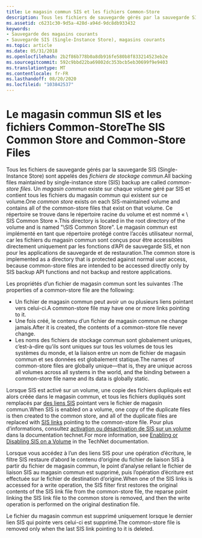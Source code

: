 ```yaml
---
title: Le magasin commun SIS et les fichiers Common-Store
description: Tous les fichiers de sauvegarde gérés par la sauvegarde SIS (Single-Instance Store) sont appelés des fichiers de stockage commun.
ms.assetid: c6231c30-9d5a-428d-a94d-9dc8db933432
keywords:
- Sauvegarde des magasins courants
- Sauvegarde SIS (Single-Instance Store), magasins courants
ms.topic: article
ms.date: 05/31/2018
ms.openlocfilehash: 2b2f86b778b0a8db916fe580b8f833214523eb2e
ms.sourcegitcommit: 592c9bbd22ba69802dc353bcb5eb30699f9e9403
ms.translationtype: MT
ms.contentlocale: fr-FR
ms.lasthandoff: 08/20/2020
ms.locfileid: "103842537"
---
```

# <a name="the-sis-common-store-and-common-store-files"></a><span data-ttu-id="33485-105">Le magasin commun SIS et les fichiers Common-Store</span><span class="sxs-lookup"><span data-stu-id="33485-105">The SIS Common Store and Common-Store Files</span></span>

<span data-ttu-id="33485-106">Tous les fichiers de sauvegarde gérés par la sauvegarde SIS (Single-Instance Store) sont appelés des *fichiers de stockage commun*.</span><span class="sxs-lookup"><span data-stu-id="33485-106">All backing files maintained by single-instance store (SIS) backup are called *common-store files*.</span></span> <span data-ttu-id="33485-107">Un *magasin commun* existe sur chaque volume géré par SIS et contient tous les fichiers du magasin commun qui existent sur ce volume.</span><span class="sxs-lookup"><span data-stu-id="33485-107">One *common store* exists on each SIS-maintained volume and contains all of the common-store files that exist on that volume.</span></span> <span data-ttu-id="33485-108">Ce répertoire se trouve dans le répertoire racine du volume et est nommé « \\ SIS Common Store ».</span><span class="sxs-lookup"><span data-stu-id="33485-108">This directory is located in the root directory of the volume and is named "\\SIS Common Store".</span></span> <span data-ttu-id="33485-109">Le magasin commun est implémenté en tant que répertoire protégé contre l’accès utilisateur normal, car les fichiers du magasin commun sont conçus pour être accessibles directement uniquement par les fonctions d’API de sauvegarde SIS, et non pour les applications de sauvegarde et de restauration.</span><span class="sxs-lookup"><span data-stu-id="33485-109">The common store is implemented as a directory that is protected against normal user access, because common-store files are intended to be accessed directly only by SIS backup API functions and not backup and restore applications.</span></span>

<span data-ttu-id="33485-110">Les propriétés d’un fichier de magasin commun sont les suivantes :</span><span class="sxs-lookup"><span data-stu-id="33485-110">The properties of a common-store file are the following:</span></span>

-   <span data-ttu-id="33485-111">Un fichier de magasin commun peut avoir un ou plusieurs liens pointant vers celui-ci.</span><span class="sxs-lookup"><span data-stu-id="33485-111">A common-store file may have one or more links pointing to it.</span></span>
-   <span data-ttu-id="33485-112">Une fois créé, le contenu d’un fichier de magasin commun ne change jamais.</span><span class="sxs-lookup"><span data-stu-id="33485-112">After it is created, the contents of a common-store file never change.</span></span>
-   <span data-ttu-id="33485-113">Les noms des fichiers de stockage commun sont globalement uniques, c’est-à-dire qu’ils sont uniques sur tous les volumes de tous les systèmes du monde, et la liaison entre un nom de fichier de magasin commun et ses données est globalement statique.</span><span class="sxs-lookup"><span data-stu-id="33485-113">The names of common-store files are globally unique—that is, they are unique across all volumes across all systems in the world, and the binding between a common-store file name and its data is globally static.</span></span>

<span data-ttu-id="33485-114">Lorsque SIS est activé sur un volume, une copie des fichiers dupliqués est alors créée dans le magasin commun, et tous les fichiers dupliqués sont remplacés par [des liens SIS](sis-links-and-reparse-points.md) pointant vers le fichier de magasin commun.</span><span class="sxs-lookup"><span data-stu-id="33485-114">When SIS is enabled on a volume, one copy of the duplicate files is then created to the common store, and all of the duplicate files are replaced with [SIS links](sis-links-and-reparse-points.md) pointing to the common-store file.</span></span> <span data-ttu-id="33485-115">Pour plus d’informations, consultez [activation ou désactivation de SIS sur un volume](/previous-versions/windows/it-pro/windows-server-storage-solutions/dd573313(v=ws.10)) dans la documentation technet.</span><span class="sxs-lookup"><span data-stu-id="33485-115">For more information, see [Enabling or Disabling SIS on a Volume](/previous-versions/windows/it-pro/windows-server-storage-solutions/dd573313(v=ws.10)) in the TechNet documentation.</span></span>

<span data-ttu-id="33485-116">Lorsque vous accédez à l’un des liens SIS pour une opération d’écriture, le filtre SIS restaure d’abord le contenu d’origine du fichier de liaison SIS à partir du fichier de magasin commun, le point d’analyse reliant le fichier de liaison SIS au magasin commun est supprimé, puis l’opération d’écriture est effectuée sur le fichier de destination d’origine.</span><span class="sxs-lookup"><span data-stu-id="33485-116">When one of the SIS links is accessed for a write operation, the SIS filter first restores the original contents of the SIS link file from the common-store file, the reparse point linking the SIS link file to the common store is removed, and then the write operation is performed on the original destination file.</span></span>

<span data-ttu-id="33485-117">Le fichier du magasin commun est supprimé uniquement lorsque le dernier lien SIS qui pointe vers celui-ci est supprimé.</span><span class="sxs-lookup"><span data-stu-id="33485-117">The common-store file is removed only when the last SIS link pointing to it is deleted.</span></span>

 

 
